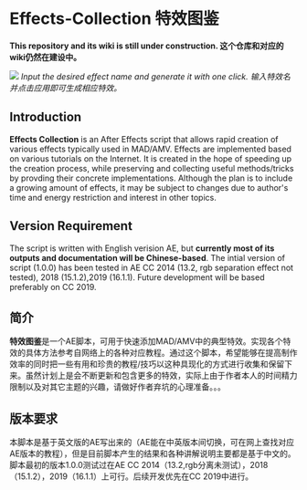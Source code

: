 # Effects-Collection 特效图鉴
**This repository and its wiki is still under construction.
这个仓库和对应的wiki仍然在建设中。**

![](0)
_Input the desired effect name and generate it with one click. 输入特效名并点击应用即可生成相应特效。_

## Introduction
**Effects Collection** is an After Effects script that allows rapid creation of various effects typically used in MAD/AMV. Effects are implemented based on various tutorials on the Internet. It is created in the hope of speeding up the creation process, while preserving and collecting useful methods/tricks by provding their concrete implementations. Although the plan is to include a growing amount of effects, it may be subject to changes due to author's time and energy restriction and interest in other topics.

## Version Requirement  
The script is written with English verision AE, but **currently most of its outputs and documentation will be Chinese-based**. The intial version of script (1.0.0) has been tested in AE CC 2014 (13.2,  rgb separation effect not tested), 2018 (15.1.2),2019 (16.1.1). Future development will be based preferably on CC 2019.

## 简介
**特效图鉴**是一个AE脚本，可用于快速添加MAD/AMV中的典型特效。实现各个特效的具体方法参考自网络上的各种对应教程。通过这个脚本，希望能够在提高制作效率的同时把一些有用和珍贵的教程/技巧以这种具现化的方式进行收集和保留下来。虽然计划上是会不断更新和包含更多的特效，实际上由于作者本人的时间精力限制以及对其它主题的兴趣，请做好作者弃坑的心理准备。。。

## 版本要求  
本脚本是基于英文版的AE写出来的（AE能在中英版本间切换，可在网上查找对应AE版本的教程），但是目前脚本产生的结果和各种讲解说明主要都是基于中文的。脚本最初的版本1.0.0测试过在AE CC 2014（13.2,rgb分离未测试），2018（15.1.2），2019（16.1.1）上可行。后续开发优先在CC 2019中进行。
